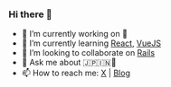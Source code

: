 ### Hi there 👋

<!--
**padmanabhgalgali/padmanabhgalgali** is a ✨ _special_ ✨ repository because its `README.md` (this file) appears on your GitHub profile.
-->

- 🔭 I’m currently working on 🤫
- 🌱 I’m currently learning [React](https://react.dev/), [VueJS](https://vuejs.org/)
- 👯 I’m looking to collaborate on [Rails](https://github.com/topics/rails)
- 💬 Ask me about 🇯🇵🇮🇳🚴
- 📫 How to reach me: [X](https://twitter.com/padmanabhg1) | [Blog](https://padmanabhg.com)
